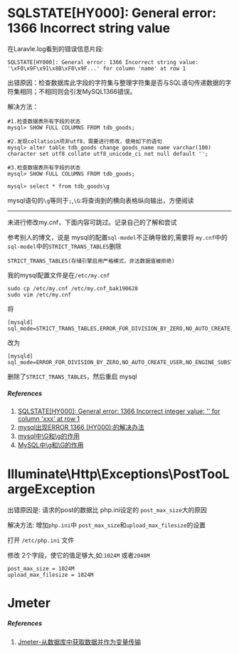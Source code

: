 # SQLSTATE[HY000]: General error: 1366 Incorrect string value

在Laravle.log看到的错误信息片段:

```
SQLSTATE[HY000]: General error: 1366 Incorrect string value: '\xF0\x9F\x91\x8B\xF0\x9F...' for column 'name' at row 1 
```

出错原因：检查数据库此字段的字符集与整理字符集是否与SQL语句传递数据的字符集相同；不相同则会引发MySQL1366错误。

解决方法：
```
#1.检查数据表所有字段的状态
mysql> SHOW FULL COLUMNS FROM tdb_goods;
```

```
#2.发现collatioin项非utf8，需要进行修改，使用如下的语句
mysql> alter table tdb_goods change goods_name name varchar(100) character set utf8 collate utf8_unicode_ci not null default '';
```

```
#3.检查数据表所有字段的状态
mysql> SHOW FULL COLUMNS FROM tdb_goods;
```

```
mysql> select * from tdb_goods\g
```

mysql语句的`\g`等同于`;`,`\G`:将查询到的横向表格纵向输出，方便阅读

------

未进行修改my.cnf，下面内容可跳过。记录自己的了解和尝试

参考别人的博文，说是 mysql的配置`sql-model`不正确导致的,需要将 `my.cnf`中的`sql-model`中的`STRICT_TRANS_TABLES`删除


`STRICT_TRANS_TABLES(存储引擎启用严格模式，非法数据值被拒绝)`

我的mysql配置文件是在`/etc/my.cnf`

```
sudo cp /etc/my.cnf /etc/my.cnf_bak190628
sudo vim /etc/my.cnf
```
将
```
[mysqld]
sql_mode=STRICT_TRANS_TABLES,ERROR_FOR_DIVISION_BY_ZERO,NO_AUTO_CREATE_USER,NO_ENGINE_SUBSTITUTION
```

改为

```
[mysqld]
sql_mode=ERROR_FOR_DIVISION_BY_ZERO,NO_AUTO_CREATE_USER,NO_ENGINE_SUBSTITUTION
```

删除了`STRICT_TRANS_TABLES`，然后重启 mysql


##### References
1. [SQLSTATE[HY000]: General error: 1366 Incorrect integer value: '' for column 'xxx' at row 1](https://www.cnblogs.com/ymms/articles/3833173.html)
2. [mysql出现ERROR 1366 (HY000):的解决办法](https://www.cnblogs.com/sanmenyi/p/7220583.html)
3. [mysql中\G和\g的作用](https://blog.csdn.net/shixiu_yuan/article/details/82289241)
4. [MySQL中\g和\G的作用](https://www.cnblogs.com/malinzhai/p/10716380.html)

# Illuminate\Http\Exceptions\PostTooLargeException

出错原因是: 请求的post的数据比 php.ini设定的 `post_max_size`大的原因

解决方法: 
增加`php.ini`中 `post_max_size`和`upload_max_filesize`的设置

打开 `/etc/php.ini` 文件

修改 2个字段，使它的值足够大,如:`1024M` 或者`2048M`

```
post_max_size = 1024M
upload_max_filesize = 1024M
```

# Jmeter 



##### References
1. [Jmeter-从数据库中获取数据并作为变量传输](https://www.cnblogs.com/wuyonghuan/p/7479582.html)